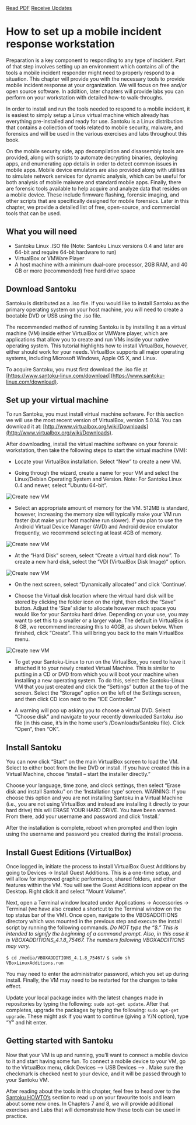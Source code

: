 <div class="cta-banner">
  <a class="cta-banner-pdf" href="https://info.nowsecure.com/IRforAndroidandiOS_PDFRequest.html">Read PDF<i class="fa fa-file-pdf-o"></i></a>
  <a class="cta-banner-update" href="https://info.nowsecure.com/IRforAndroidandiOS_Updates.html">Receive Updates<i class="fa fa-bell-o"></i></a>
</div>

# How to set up a mobile incident response workstation

Preparation is a key component to responding to any type of incident. Part of that step involves setting up an environment which contains all of the tools a mobile incident responder might need to properly respond to a situation. This chapter will provide you with the necessary tools to provide mobile incident response at your organization. We will focus on free and/or open source software. In addition, later chapters will provide labs you can perform on your workstation with detailed how-to walk-throughs.

In order to install and run the tools needed to respond to a mobile incident, it is easiest to simply setup a Linux virtual machine which already has everything pre-installed and ready for use. Santoku is a Linux distribution that contains a collection of tools related to mobile security, malware, and forensics and will be used in the various exercises and labs throughout this book.  

On the mobile security side, app decompilation and disassembly tools are provided, along with scripts to automate decrypting binaries, deploying apps, and enumerating app details in order to detect common issues in mobile apps. Mobile device emulators are also provided along with utilities to simulate network services for dynamic analysis, which can be useful for both analysis of mobile malware and standard mobile apps. Finally, there are forensic tools available to help acquire and analyze data that resides on a mobile device. These include firmware flashing, forensic imaging, and other scripts that are specifically designed for mobile forensics. Later in this chapter, we provide a detailed list of free, open-source, and commercial tools that can be used.

## What you will need
* Santoku Linux .ISO file (Note: Santoku Linux versions 0.4 and later are 64-bit and require 64-bit hardware to run)
* VirtualBox or VMWare Player
* A host machine with a minimum dual-core processor, 2GB RAM, and 40 GB or more (recommended) free hard drive space


## Download Santoku
Santoku is distributed as a .iso file. If you would like to install Santoku as the primary operating system on your host machine, you will need to create a bootable DVD or USB using the .iso file.

The recommended method of running Santoku is by installing it as a virtual machine (VM) inside either VirtualBox or VMWare player, which are applications that allow you to create and run VMs inside your native operating system. This tutorial highlights how to install VirtualBox, however, either should work for your needs. VirtualBox supports all major operating systems, including Microsoft Windows, Apple OS X, and Linux.

To acquire Santoku, you must first download the .iso file at [https://www.santoku-linux.com/download](https://www.santoku-linux.com/download).

## Set up your virtual machine
To run Santoku, you must install virtual machine software. For this section we will use the most recent version of VirtualBox, version 5.0.14. You can download it at: [http://www.virtualbox.org/wiki/Downloads](http://www.virtualbox.org/wiki/Downloads).

After downloading, install the virtual machine software on your forensic workstation, then take the following steps to start the virtual machine (VM):

* Locate your VirtualBox installation. Select “New” to create a new VM.

* Going through the wizard, create a name for your VM and select the Linux/Debian Operating System and Version. Note: For Santoku Linux 0.4 and newer, select “Ubuntu 64-bit”. 

![Create new VM](../assets/tools-newvm.1.png)

* Select an appropriate amount of memory for the VM. 512MB is standard, however, increasing the memory size will typically make your VM run faster (but make your host machine run slower). If you plan to use the Android Virtual Device Manager (AVD) and Android device emulator frequently, we recommend selecting at least 4GB of memory.

![Create new VM](../assets/tools-memory.2.png)

* At the “Hard Disk” screen, select “Create a virtual hard disk now”. To create a new hard disk, select the “VDI (VirtualBox Disk Image)” option.

![Create new VM](../assets/tools-harddisk.3.png)

* On the next screen, select “Dynamically allocated” and click ‘Continue’.

* Choose the Virtual disk location where the virtual hard disk will be stored by clicking the folder icon on the right, then click the “Save” button. Adjust the ‘Size’ slider to allocate however much space you would like for your Santoku hard drive. Depending on your use, you may want to set this to a smaller or a larger value. The default in VirtualBox is 8 GB, we recommend increasing this to 40GB, as shown below. When finished, click “Create”. This will bring you back to the main VirtualBox menu.

![Create new VM](../assets/tools-create.4.png)

* To get your Santoku-Linux to run on the VirtualBox, you need to have it attached it to your newly created Virtual Machine. This is similar to putting in a CD or DVD from which you will boot your machine when installing a new operating system. To do this, select the Santoku-Linux VM that you just created and click the “Settings” button at the top of the screen. Select the “Storage” option on the left of the Settings screen, and then click CD icon next to the “IDE Controller.”

* A warning will pop up asking you to choose a virtual DVD. Select “Choose disk” and navigate to your recently downloaded Santoku .iso file (in this case, it’s in the home user’s /Downloads/Santoku file). Click “Open”, then “OK”.

## Install Santoku
You can now click “Start” on the main VirtualBox screen to load the VM. Select to either boot from the live DVD or install. If you have created this in a Virtual Machine, choose “install – start the installer directly.”

Choose your language, time zone, and clock settings, then select “Erase disk and install Santoku” on the ‘Installation type’ screen. WARNING: If you choose this option and you are not installing Santoku in a Virtual Machine (i.e., you are not using VirtualBox and instead are installing it directly to your hard drive) this will ERASE YOUR HARD DRIVE. You have been warned. From there, add your username and password and click ‘Install.’

After the installation is complete, reboot when prompted and then login using the username and password you created during the install process.

## Install Guest Editions (VirtualBox)
Once logged in, initiate the process to install VirtualBox Guest Additions by going to Devices -> Install Guest Additions. This is a one-time setup, and will allow for improved graphic performance, shared folders, and other features within the VM. You will see the Guest Additions icon appear on the Desktop. Right click it and select “Mount Volume”.

Next, open a Terminal window located under Applications -> Accessories -> Terminal (we have also created a shortcut to the Terminal window on the top status bar of the VM). Once open, navigate to the VBOSADDITIONS directory which was mounted in the previous step and execute the install script by running the following commands. *Do NOT type the “$.” This is intended to signify the beginning of a command prompt. Also, in this case it is VBOXADDITIONS_4.1.8_75467. The numbers following VBOXADDITIONS may vary.*

`$ cd /media/VBOXADDITIONS_4.1.8_75467/`
`$ sudo sh VBoxLinuxAdditions.run`

You may need to enter the administrator password, which you set up during install. Finally, the VM may need to be restarted for the changes to take effect.

Update your local package index with the latest changes made in repositories by typing the following: `sudo apt-get update`. After that completes, upgrade the packages by typing the following: `sudo apt-get upgrade`. These might ask if you want to continue (giving a Y/N option), type “Y” and hit enter.

## Getting started with Santoku
Now that your VM is up and running, you’ll want to connect a mobile device to it and start having some fun. To connect a mobile device to your VM, go to the VirtualBox menu, click Devices –> USB Devices –> <Your Device>. Make sure the checkmark is checked next to your device, and it will be passed through to your Santoku VM.

After reading about the tools in this chapter, feel free to head over to the [Santoku HOWTO’s](https://santoku-linux.com/howtos/) section to read up on your favourite tools and learn about some new ones. In Chapters 7 and 8, we will provide additional exercises and Labs that will demonstrate how these tools can be used in practice.
